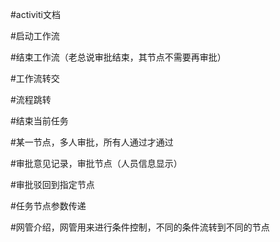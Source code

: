 #activiti文档

#启动工作流


#结束工作流（老总说审批结束，其节点不需要再审批）


#工作流转交


#流程跳转


#结束当前任务


#某一节点，多人审批，所有人通过才通过

#审批意见记录，审批节点（人员信息显示）


#审批驳回到指定节点


#任务节点参数传递


#网管介绍，网管用来进行条件控制，不同的条件流转到不同的节点
